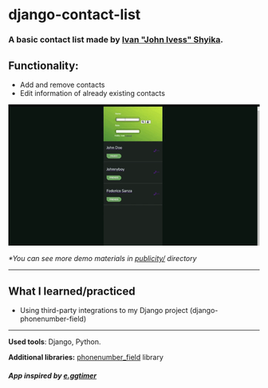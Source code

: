# django-contact-list
### A basic contact list made by [Ivan "John Ivess" Shyika](https://www.youtube.com/c/JohnIvess).

## Functionality:
- Add and remove contacts
- Edit information of already existing contacts

![Demo GIF](publicity/demo.gif)

_*You can see more demo materials in [publicity/](publicity/) directory_

---

## What I learned/practiced
- Using third-party integrations to my Django project (django-phonenumber-field)

---
**Used tools**: Django, Python.

**Additional libraries:** [phonenumber_field](https://github.com/stefanfoulis/django-phonenumber-field) library

##### App inspired by [e.ggtimer](https://e.ggtimer.com/)
